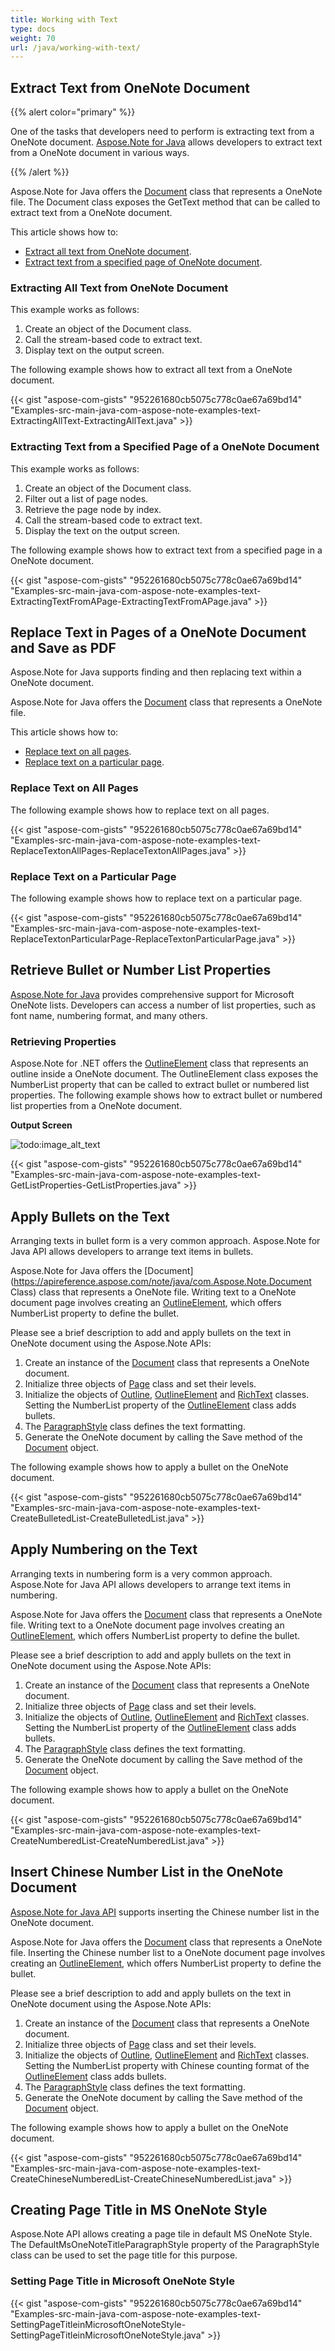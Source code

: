 ```yaml
---
title: Working with Text
type: docs
weight: 70
url: /java/working-with-text/
---
```


## **Extract Text from OneNote Document**
{{% alert color="primary" %}} 

One of the tasks that developers need to perform is extracting text from a OneNote document. [Aspose.Note for Java](https://products.aspose.com/note/java) allows developers to extract text from a OneNote document in various ways.

{{% /alert %}} 

Aspose.Note for Java offers the [Document](https://apireference.aspose.com/note/java/com.aspose.note/Document) class that represents a OneNote file. The Document class exposes the GetText method that can be called to extract text from a OneNote document.

This article shows how to:

- [Extract all text from OneNote document](/note/java/working-with-text/#extracting-all-text-from-onenote-document).
- [Extract text from a specified page of OneNote document](/note/java/working-with-text/#extracting-text-from-a-specified-page-of-a-onenote-document).
### **Extracting All Text from OneNote Document**
This example works as follows:

1. Create an object of the Document class.
1. Call the stream-based code to extract text.
1. Display text on the output screen.

The following example shows how to extract all text from a OneNote document.

{{< gist "aspose-com-gists" "952261680cb5075c778c0ae67a69bd14" "Examples-src-main-java-com-aspose-note-examples-text-ExtractingAllText-ExtractingAllText.java" >}}
### **Extracting Text from a Specified Page of a OneNote Document**
This example works as follows:

1. Create an object of the Document class.
1. Filter out a list of page nodes.
1. Retrieve the page node by index.
1. Call the stream-based code to extract text.
1. Display the text on the output screen.

The following example shows how to extract text from a specified page in a OneNote document.

{{< gist "aspose-com-gists" "952261680cb5075c778c0ae67a69bd14" "Examples-src-main-java-com-aspose-note-examples-text-ExtractingTextFromAPage-ExtractingTextFromAPage.java" >}}
## **Replace Text in Pages of a OneNote Document and Save as PDF**
Aspose.Note for Java supports finding and then replacing text within a OneNote document.

Aspose.Note for Java offers the [Document](https://apireference.aspose.com/note/java/com.aspose.note/Document) class that represents a OneNote file.

This article shows how to:

- [Replace text on all pages](/note/java/working-with-text/#replace-text-on-all-pages).
- [Replace text on a particular page](/note/java/working-with-text/#replace-text-on-a-particular-page).
### **Replace Text on All Pages**
The following example shows how to replace text on all pages.

{{< gist "aspose-com-gists" "952261680cb5075c778c0ae67a69bd14" "Examples-src-main-java-com-aspose-note-examples-text-ReplaceTextonAllPages-ReplaceTextonAllPages.java" >}}
### **Replace Text on a Particular Page**
The following example shows how to replace text on a particular page.

{{< gist "aspose-com-gists" "952261680cb5075c778c0ae67a69bd14" "Examples-src-main-java-com-aspose-note-examples-text-ReplaceTextonParticularPage-ReplaceTextonParticularPage.java" >}}
## **Retrieve Bullet or Number List Properties**
[Aspose.Note for Java](https://products.aspose.com/note/java) provides comprehensive support for Microsoft OneNote lists. Developers can access a number of list properties, such as font name, numbering format, and many others.
### **Retrieving Properties**
Aspose.Note for .NET offers the [OutlineElement](https://apireference.aspose.com/note/java/com.aspose.note/OutlineElement) class that represents an outline inside a OneNote document. The OutlineElement class exposes the NumberList property that can be called to extract bullet or numbered list properties. The following example shows how to extract bullet or numbered list properties from a OneNote document.

**Output Screen** 

![todo:image_alt_text](working-with-text_1.png)

{{< gist "aspose-com-gists" "952261680cb5075c778c0ae67a69bd14" "Examples-src-main-java-com-aspose-note-examples-text-GetListProperties-GetListProperties.java" >}}
## **Apply Bullets on the Text**
Arranging texts in bullet form is a very common approach. Aspose.Note for Java API allows developers to arrange text items in bullets.

Aspose.Note for Java offers the [Document](https://apireference.aspose.com/note/java/com.Aspose.Note.Document Class) class that represents a OneNote file. Writing text to a OneNote document page involves creating an [OutlineElement](https://apireference.aspose.com/note/java/com.aspose.note/OutlineElement), which offers NumberList property to define the bullet.

Please see a brief description to add and apply bullets on the text in OneNote document using the Aspose.Note APIs:

1. Create an instance of the [Document](https://apireference.aspose.com/note/java/com.aspose.note/Document) class that represents a OneNote document.
1. Initialize three objects of [Page](https://apireference.aspose.com/note/java/com.aspose.note/Page) class and set their levels.
1. Initialize the objects of [Outline](https://apireference.aspose.com/note/java/com.aspose.note/Outline), [OutlineElement](https://apireference.aspose.com/note/java/com.aspose.note/OutlineElement) and [RichText](https://apireference.aspose.com/note/java/com.aspose.note/RichText) classes. 
   Setting the NumberList property of the [OutlineElement](https://apireference.aspose.com/note/java/com.aspose.note/OutlineElement) class adds bullets.
1. The [ParagraphStyle](https://apireference.aspose.com/note/java/com.aspose.note/ParagraphStyle) class defines the text formatting.
1. Generate the OneNote document by calling the Save method of the [Document](https://apireference.aspose.com/note/java/com.aspose.note/Document) object.

The following example shows how to apply a bullet on the OneNote document.

{{< gist "aspose-com-gists" "952261680cb5075c778c0ae67a69bd14" "Examples-src-main-java-com-aspose-note-examples-text-CreateBulletedList-CreateBulletedList.java" >}}
## **Apply Numbering on the Text**
Arranging texts in numbering form is a very common approach. Aspose.Note for Java API allows developers to arrange text items in numbering.

Aspose.Note for Java offers the [Document](https://apireference.aspose.com/note/java/com.aspose.note/Document) class that represents a OneNote file. Writing text to a OneNote document page involves creating an [OutlineElement](https://apireference.aspose.com/note/java/com.aspose.note/OutlineElement), which offers NumberList property to define the bullet.

Please see a brief description to add and apply bullets on the text in OneNote document using the Aspose.Note APIs:

1. Create an instance of the [Document](https://apireference.aspose.com/note/java/com.aspose.note/Document) class that represents a OneNote document.
1. Initialize three objects of [Page](https://apireference.aspose.com/note/java/com.aspose.note/Page) class and set their levels.
1. Initialize the objects of [Outline](https://apireference.aspose.com/note/java/com.aspose.note/Outline), [OutlineElement](https://apireference.aspose.com/note/java/com.aspose.note/OutlineElement) and [RichText](https://apireference.aspose.com/note/java/com.aspose.note/RichText) classes. 
   Setting the NumberList property of the [OutlineElement](https://apireference.aspose.com/note/java/com.aspose.note/OutlineElement) class adds bullets.
1. The [ParagraphStyle](https://apireference.aspose.com/note/java/com.aspose.note/ParagraphStyle) class defines the text formatting.
1. Generate the OneNote document by calling the Save method of the [Document](https://apireference.aspose.com/note/java/com.aspose.note/Document) object.

The following example shows how to apply a bullet on the OneNote document.

{{< gist "aspose-com-gists" "952261680cb5075c778c0ae67a69bd14" "Examples-src-main-java-com-aspose-note-examples-text-CreateNumberedList-CreateNumberedList.java" >}}
## **Insert Chinese Number List in the OneNote Document**
[Aspose.Note for Java API](http://www.aspose.com/Java/onenote-component.aspx) supports inserting the Chinese number list in the OneNote document.

Aspose.Note for Java offers the [Document](https://apireference.aspose.com/note/java/com.aspose.note/Document) class that represents a OneNote file. Inserting the Chinese number list to a OneNote document page involves creating an [OutlineElement](https://apireference.aspose.com/note/java/com.aspose.note/OutlineElement), which offers NumberList property to define the bullet.

Please see a brief description to add and apply bullets on the text in OneNote document using the Aspose.Note APIs:

1. Create an instance of the [Document](https://apireference.aspose.com/note/java/com.aspose.note/Document) class that represents a OneNote document.
1. Initialize three objects of [Page](https://apireference.aspose.com/note/java/com.aspose.note/Page) class and set their levels.
1. Initialize the objects of [Outline](https://apireference.aspose.com/note/java/com.aspose.note/Outline), [OutlineElement](https://apireference.aspose.com/note/java/com.aspose.note/OutlineElement) and [RichText](https://apireference.aspose.com/note/java/com.aspose.note/RichText) classes. 
   Setting the NumberList property with Chinese counting format of the [OutlineElement](https://apireference.aspose.com/note/java/com.aspose.note/OutlineElement) class adds bullets.
1. The [ParagraphStyle](https://apireference.aspose.com/note/java/com.aspose.note/ParagraphStyle) class defines the text formatting.
1. Generate the OneNote document by calling the Save method of the [Document](https://apireference.aspose.com/note/java/com.aspose.note/Document) object.

The following example shows how to apply a bullet on the OneNote document.

{{< gist "aspose-com-gists" "952261680cb5075c778c0ae67a69bd14" "Examples-src-main-java-com-aspose-note-examples-text-CreateChineseNumberedList-CreateChineseNumberedList.java" >}}
## **Creating Page Title in MS OneNote Style**
Aspose.Note API allows creating a page tile in default MS OneNote Style. The DefaultMsOneNoteTitleParagraphStyle property of the ParagraphStyle class can be used to set the page title for this purpose.
### **Setting Page Title in Microsoft OneNote Style**
{{< gist "aspose-com-gists" "952261680cb5075c778c0ae67a69bd14" "Examples-src-main-java-com-aspose-note-examples-text-SettingPageTitleinMicrosoftOneNoteStyle-SettingPageTitleinMicrosoftOneNoteStyle.java" >}}
